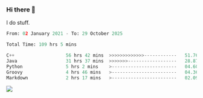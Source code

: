 ### Hi there 👋
I do stuff.

<!--START_SECTION:waka-->

```python
From: 02 January 2021 - To: 29 October 2025

Total Time: 109 hrs 5 mins

C++                   56 hrs 42 mins  >>>>>>>>>>>>>------------   51.76 %
Java                  31 hrs 37 mins  >>>>>>>------------------   28.87 %
Python                5 hrs 2 mins    >------------------------   04.60 %
Groovy                4 hrs 46 mins   >------------------------   04.36 %
Markdown              2 hrs 17 mins   >------------------------   02.09 %
```

<!--END_SECTION:waka-->

![](https://komarev.com/ghpvc/?username=IwanIDev&color=orange)
